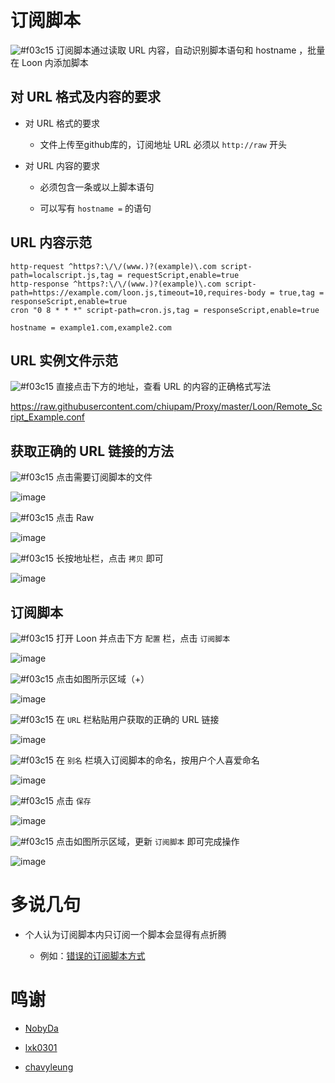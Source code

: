 # 订阅脚本

![#f03c15](https://placehold.it/15/f03c15/000000?text=+) 订阅脚本通过读取 URL 内容，自动识别脚本语句和 hostname ，批量在 Loon 内添加脚本

## 对 URL 格式及内容的要求

- 对 URL 格式的要求

  - 文件上传至github库的，订阅地址 URL 必须以 `http://raw` 开头
  
- 对 URL 内容的要求

  - 必须包含一条或以上脚本语句
  
  - 可以写有 `hostname =` 的语句
  
## URL 内容示范

```
http-request ^https?:\/\/(www.)?(example)\.com script-path=localscript.js,tag = requestScript,enable=true
http-response ^https?:\/\/(www.)?(example)\.com script-path=https://example.com/loon.js,timeout=10,requires-body = true,tag = responseScript,enable=true
cron "0 8 * * *" script-path=cron.js,tag = responseScript,enable=true

hostname = example1.com,example2.com
```

## URL 实例文件示范

![#f03c15](https://placehold.it/15/f03c15/000000?text=+) 直接点击下方的地址，查看 URL 的内容的正确格式写法

https://raw.githubusercontent.com/chiupam/Proxy/master/Loon/Remote_Script_Example.conf

## 获取正确的 URL 链接的方法

![#f03c15](https://placehold.it/15/f03c15/000000?text=+) 点击需要订阅脚本的文件

![image](https://raw.githubusercontent.com/chiupam/tutorial-image/master/Loon/Plus/Remote_Script_Raw_1.jpg)

![#f03c15](https://placehold.it/15/f03c15/000000?text=+) 点击 Raw

![image](https://raw.githubusercontent.com/chiupam/tutorial-image/master/Loon/Plus/Remote_Script_Raw_2.jpg)

![#f03c15](https://placehold.it/15/f03c15/000000?text=+) 长按地址栏，点击 `拷贝` 即可

![image](https://raw.githubusercontent.com/chiupam/tutorial-image/master/Loon/Plus/Remote_Script_Raw_3.jpg)

## 订阅脚本

![#f03c15](https://placehold.it/15/f03c15/000000?text=+) 打开 Loon 并点击下方 `配置` 栏，点击 `订阅脚本`

![image](https://raw.githubusercontent.com/chiupam/tutorial-image/master/Loon/Plus/Remote_Script.jpg)

![#f03c15](https://placehold.it/15/f03c15/000000?text=+) 点击如图所示区域（+）

![image](https://raw.githubusercontent.com/chiupam/tutorial-image/master/Loon/Plus/Remote_Script_1.jpg)

![#f03c15](https://placehold.it/15/f03c15/000000?text=+) 在 `URL` 栏粘贴用户获取的正确的 URL 链接

![image](https://raw.githubusercontent.com/chiupam/tutorial-image/master/Loon/Plus/Remote_Script_2.jpg)

![#f03c15](https://placehold.it/15/f03c15/000000?text=+) 在 `别名` 栏填入订阅脚本的命名，按用户个人喜爱命名

![image](https://raw.githubusercontent.com/chiupam/tutorial-image/master/Loon/Plus/Remote_Script_3.jpg)

![#f03c15](https://placehold.it/15/f03c15/000000?text=+) 点击 `保存`

![image](https://raw.githubusercontent.com/chiupam/tutorial-image/master/Loon/Plus/Remote_Script_4.jpg)

![#f03c15](https://placehold.it/15/f03c15/000000?text=+) 点击如图所示区域，更新 `订阅脚本` 即可完成操作

![image](https://raw.githubusercontent.com/chiupam/tutorial-image/master/Loon/Plus/Remote_Script_5.jpg)

# 多说几句

- 个人认为订阅脚本内只订阅一个脚本会显得有点折腾

  - 例如：[错误的订阅脚本方式](https://t.me/Loon0x00/350684)
  
# 鸣谢

- [NobyDa](https://github.com/NobyDa/Script/blob/master/JD-DailyBonus/JD_DailyBonus.js)

- [lxk0301](https://github.com/lxk0301/scripts/blob/master/jd_fruit.js)

- [chavyleung](https://github.com/chavyleung/scripts/tree/master/wmmeituan)
